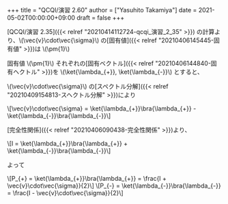 +++
title = "QCQI/演習 2.60"
author = ["Yasuhito Takamiya"]
date = 2021-05-02T00:00:00+09:00
draft = false
+++

[QCQI/演習 2.35]({{< relref "20210414112724-qcqi_演習_2_35" >}}) の計算より、\\(\vec{v}\cdot\vec{\sigma}\\) の[固有値]({{< relref "20210406145445-固有値" >}})は \\(\pm{1}\\)

固有値 \\(\pm{1}\\) それぞれの[固有ベクトル]({{< relref "20210406144840-固有ヘクトル" >}})を \\(\ket{\lambda\_{+}}, \ket{\lambda\_{-}}\\) とすると、

\\(\vec{v}\cdot\vec{\sigma}\\) の[スペクトル分解]({{< relref "20210409154813-スヘクトル分解" >}})により

\\[\vec{v}\cdot\vec{\sigma} = \ket{\lambda\_{+}}\bra{\lambda\_{+}} - \ket{\lambda\_{-}}\bra{\lambda\_{-}}\\]

[完全性関係]({{< relref "20210406090438-完全性関係" >}})より、

\\[I = \ket{\lambda\_{+}}\bra{\lambda\_{+}} + \ket{\lambda\_{-}}\bra{\lambda\_{-}}\\]

よって

\\[P\_{+} = \ket{\lambda\_{+}}\bra{\lambda\_{+}} = \frac{I + \vec{v}\cdot\vec{\sigma}}{2}\\]
\\[P\_{-} = \ket{\lambda\_{-}}\bra{\lambda\_{-}} = \frac{I - \vec{v}\cdot\vec{\sigma}}{2}\\]
